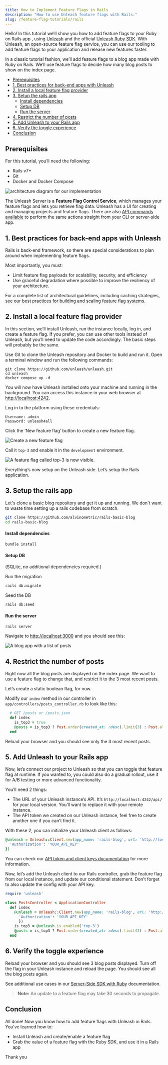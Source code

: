 ```yaml
---
title: How to Implement Feature Flags in Rails
description: "How to use Unleash feature flags with Rails."
slug: /feature-flag-tutorials/rails
---
```


Hello! In this tutorial we’ll show you how to add feature flags to your Ruby on Rails app , using [Unleash](https://www.getunleash.io/) and the official [Unleash Ruby SDK](https://docs.getunleash.io/reference/sdks/ruby). With Unleash, an open-source feature flag service, you can use our tooling to add feature flags to your application and release new features faster.

In a classic tutorial fashion, we’ll add feature flags to a blog app made with Ruby on Rails. We’ll use feature flags to decide how many blog posts to show on the index page.

-   [Prerequisites](#prerequisites)
-   [1. Best practices for back-end apps with Unleash](#1-best-practices-for-back-end-apps-with-unleash)
-   [2. Install a local feature flag provider](#2-install-a-local-feature-flag-provider)
-   [3. Setup the rails app](#3-setup-the-rails-app)
    -   [Install dependencies](#install-dependencies)
    -   [Setup DB](#setup-db)
    -   [Run the server](#run-the-server)
-   [4. Restrict the number of posts](#4-restrict-the-number-of-posts)
-   [5. Add Unleash to your Rails app](#5-add-unleash-to-your-rails-app)
-   [6. Verify the toggle experience](#6-verify-the-toggle-experience)
-   [Conclusion](#conclusion)

## Prerequisites

For this tutorial, you’ll need the following:

-   Rails v7+
-   Git
-   Docker and Docker Compose

![architecture diagram for our implementation](./diagram.png)

The Unleash Server is a **Feature Flag Control Service**, which manages your feature flags and lets you retrieve flag data. Unleash has a UI for creating and managing projects and feature flags. There are also [API commands available](https://docs.getunleash.io/reference/api/unleash) to perform the same actions straight from your CLI or server-side app.

## 1. Best practices for back-end apps with Unleash

Rails is back-end framework, so there are special considerations to plan around when implementing feature flags.

Most importantly, you must:

-   Limit feature flag payloads for scalability, security, and efficiency
-   Use graceful degradation where possible to improve the resiliency of your architecture.

For a complete list of architectural guidelines, including caching strategies, see our [best practices for building and scaling feature flag systems](https://docs.getunleash.io/topics/feature-flags/feature-flag-best-practices).

## 2. Install a local feature flag provider

In this section, we’ll install Unleash, run the instance locally, log in, and create a feature flag. If you prefer, you can use other tools instead of Unleash, but you’ll need to update the code accordingly. The basic steps will probably be the same.

Use Git to clone the Unleash repository and Docker to build and run it. Open a terminal window and run the following commands:

```
git clone https://github.com/unleash/unleash.git
cd unleash
docker compose up -d

```

You will now have Unleash installed onto your machine and running in the background. You can access this instance in your web browser at [http://localhost:4242](http://localhost:4242).

Log in to the platform using these credentials:

```
Username: admin
Password: unleash4all
```

Click the ‘New feature flag’ button to create a new feature flag.

![Create a new feature flag](../ruby/new-ff.png)

Call it `top-3` and enable it in the `development` environment.

![A feature flag called `top-3` is now visible.](./enable-ff.png)

Everything’s now setup on the Unleash side. Let’s setup the Rails application.

## 3. Setup the rails app

Let's clone a basic blog repository and get it up and running. We don't want to waste time setting up a rails codebase from scratch.

```sh
git clone https://github.com/alvinometric/rails-basic-blog
cd rails-basic-blog
```

#### Install dependencies

```sh
bundle install
```

#### Setup DB

(SQLite, no additional dependencies required.)

Run the migration

```sh
rails db:migrate
```

Seed the DB

```sh
rails db:seed
```

#### Run the server

```sh
rails server
```

Navigate to [http://localhost:3000](http://localhost:3000) and you should see this:

![A blog app with a list of posts](./blog-app.png)

## 4. Restrict the number of posts

Right now all the blog posts are displayed on the index page. We want to use a feature flag to change that, and restrict it to the 3 most recent posts.

Let’s create a static boolean flag, for now.

Modify our `index` method in our controller in `app/controllers/posts_controller.rb` to look like this:

```ruby
  # GET /posts or /posts.json
  def index
    is_top3 = true
    @posts = is_top3 ? Post.order(created_at: :desc).limit(3) : Post.all
  end

```

Reload your browser and you should see only the 3 most recent posts.

## 5. Add Unleash to your Rails app

Now, let’s connect our project to Unleash so that you can toggle that feature flag at runtime. If you wanted to, you could also do a gradual rollout, use it for A/B testing or more advanced functionality.

You’ll need 2 things:

-   The URL of your Unleash instance’s API. It’s `http://localhost:4242/api/` for your local version. You’ll want to replace it with your remote instance.
-   The API token we created on our Unleash instance, feel free to create another one if you can’t find it.

With these 2, you can initialize your Unleash client as follows:

```ruby
@unleash = Unleash::Client.new(app_name: 'rails-blog', url: 'http://localhost:4242/api/', custom_http_headers: {
  'Authorization': 'YOUR_API_KEY'
})
```

You can check our [API token and client keys documentation](https://docs.getunleash.io/reference/api-tokens-and-client-keys) for more information.

Now, let’s add the Unleash client to our Rails controller, grab the feature flag from our local instance, and update our conditional statement. Don't forget to also update the config with your API key.

```ruby
require 'unleash'

class PostsController < ApplicationController
  def index
    @unleash = Unleash::Client.new(app_name: 'rails-blog', url: 'http://localhost:4242/api/', custom_http_headers: {
      'Authorization': 'YOUR_API_KEY'
      })
    is_top3 = @unleash.is_enabled('top-3')
    @posts = is_top3 ? Post.order(created_at: :desc).limit(3) : Post.all
  end

```

## 6. Verify the toggle experience

Reload your browser and you should see 3 blog posts displayed. Turn off the flag in your Unleash instance and reload the page. You should see all the blog posts again.

See additional use cases in our [Server-Side SDK with Ruby](https://docs.getunleash.io/reference/sdks/ruby) documentation.

> **Note:** An update to a feature flag may take 30 seconds to propagate.

## Conclusion

All done! Now you know how to add feature flags with Unleash in Rails. You’ve learned how to:

-   Install Unleash and create/enable a feature flag
-   Grab the value of a feature flag with the Ruby SDK, and use it in a Rails app

Thank you
